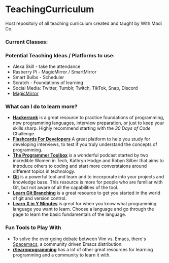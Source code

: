 # TeachingCurriculum
Host repository of all teaching curriculum created and taught by With Madi Co.

### Current Classes: 


### Potential Teaching Ideas / Platforms to use:

- Alexa Skill - take the attendance
- Rasberry Pi - MagicMirror / SmartMirror
- Smart Bulbs - Scheduler
- Scratch - Foundations of learning
- Social Media: Twitter, Tumblr, Twitch, TikTok, Snap, Discord
- [MagicMirror](https://magicmirror.builders)

### What can I do to learn more?
- [**Hackerrank**](https://www.hackerrank.com) is a great resource to practice foundations of programming, new programming languages, interview preparation, or just to keep your skills sharp. Highly recommend starting with the _30 Days of Code_ Challenge. 
- [**Flashcards For Developers**](https://www.flashcardsfordevelopers.com/) A great platform to help you study for developing interviews, to test if you truly understand the concepts of programming. 
- [**The Programmer Toolbox**](https://medium.com/@theprogrammertoolbox) is a wonderful podcast started by two incredible Women in Tech, Kathryn Hodge and Robyn Silber that aims to introduce others to coding and start more converstaions around different topics in technology. 
- [**Git**](https://git-scm.com/) is a powerful tool and learn and to incorporate into your projects and knowledge base. This resource is more for people who are familiar with Git, but not aware of all the capabilities of the tool.
- [**Learn Git Branching**](https://learngitbranching.js.org/) is a great resource to get you started in the world of git and version control. 
- [**Learn X in Y Minutes**](https://learnxinyminutes.com) is great for when you know what programming language you want to learn. Choose a language and go through the page to learn the basic fundamentals of the language. 

### Fun Tools to Play With
- To solve the ever going debate between Vim vs. Emacs, there's [Spacemacs](http://spacemacs.org/), a community driven Emacs distribution. 
- [**r/learnprogramming**](https://www.reddit.com/r/learnprogramming) has a lot of other great resources for learning programming and a community to learn it with.
